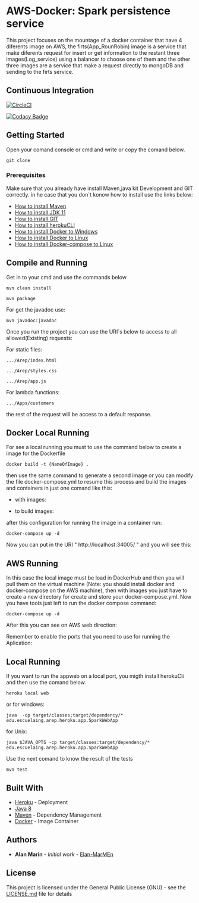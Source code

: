 # AWS-Docker: Spark persistence service

This project focuses on the mountage of a docker container that have 4 diferents image on AWS, the firts(App_RounRobin) image is a service that make diferents request for insert or get information to the restant three images(Log_service) using a balancer to choose one of them and the other three images are a service that make a request directly to mongoDB and sending to the firts service.

## Continuous Integration

[![CircleCI](https://circleci.com/gh/circleci/circleci-docs.svg?style=svg)](https://app.circleci.com/pipelines/github/Elan-MarMEn/AREPNanoSaprk)

[![Codacy Badge](https://app.codacy.com/project/badge/Grade/6b9784449796496f86c63926d7cc6a14)](https://www.codacy.com/gh/Elan-MarMEn/AREPNanoSaprk/dashboard?utm_source=github.com&amp;utm_medium=referral&amp;utm_content=Elan-MarMEn/AREPNanoSaprk&amp;utm_campaign=Badge_Grade)

## Getting Started

Open your comand console or cmd and write or copy the comand below.

```
git clone 
```

### Prerequisites

Make sure that you already have install Maven,java kit Development and GIT correctly. in he case that you don`t konow how to install use the links below:

* [How to install Maven](https://www.youtube.com/watch?v=RfCWg5ay5B0)
* [How to install JDK 11](https://www.youtube.com/watch?v=IJ-PJbvJBGs)
* [How to install GIT](https://git-scm.com/book/en/v2/Getting-Started-Installing-Git)
* [How to install herokuCLI](https://co.video.search.yahoo.com/search/video?fr=mcafee&ei=UTF-8&p=how+to+install+heroku+cli&type=E211CO885G91370#id=1&vid=85b4e7e52251aea122733ac858dfb9bf&action=click)
* [How to install Docker to Windows](https://docs.docker.com/docker-for-windows/install/)
* [How to install Docker to Linux](https://docs.docker.com/engine/install/ubuntu/)
* [How to install Docker-compose to Linux](https://www.digitalocean.com/community/tutorials/how-to-install-and-use-docker-compose-on-ubuntu-20-04-es)

## Compile and Running
Get in to your cmd and use the commands below

```
mvn clean install

mvn package
```

For get the javadoc use:

```
mvn javadoc:javadoc
```

Once you run the project you can use the URI´s below to access to all allowed(Existing) requests:

For static files:
```
.../Arep/index.html

.../Arep/styles.css

.../Arep/app.js
```

For lambda functions:
```
.../Apps/customers
```
the rest of the request will be access to a default response. 

## Docker Local Running

For see a local running you must to use the command below
to create a image for the Dockerfile

```
docker build -t {NameOfImage} .
```
then use the same command to generate a second image or you can modify the file docker-compose.yml 
to resume this process and build the images and containers in just one comand like this:

* with images:

* to build images:

after this configuration for running the image in a container run:
```
docker-compose up -d
```
Now you can put in the URI " http://localhost:34005/ " and you will see this:

## AWS Running

In this case the local image must be load in DockerHub and then you will pull them on 
the virtual machine (Note: you should install docker and docker-compose on the AWS machine), then with 
images you just have to create a new directory for create and store your docker-compose.yml. 
Now you have tools just left to run the docker compose command:
```
docker-compose up -d
```
After this you can see on AWS web direction:


Remember to enable the ports that you need to use for running the Aplication:



## Local Running

If you want to run the appweb on a local port, you migth install herokuCli and then use the comand below.

```
heroku local web
```
or for windows:
```
java  -cp target/classes;target/dependency/* edu.escuelaing.arep.heroku.app.SparkWebApp
```
for Unix:
```
java $JAVA_OPTS -cp target/classes:target/dependency/* edu.escuelaing.arep.heroku.app.SparkWebApp
```

Use the next comand to know the result of the tests

```
mvn test
```

## Built With

* [Heroku](https://dashboard.heroku.com/apps) - Deployment
* [Java 8](https://www.java.com/es/about/whatis_java.jsp) 
* [Maven](https://maven.apache.org/) - Dependency Management
* [Docker](https://www.docker.com/) - Image Container


## Authors

* **Alan Marin** - *Initial work* - [Elan-MarMEn](https://github.com/Elan-MarMEn)


## License

This project is licensed under the General Public License (GNU) - see the [LICENSE.md](LICENSE.md) file for details